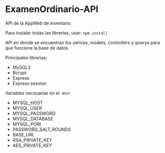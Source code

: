 # ExamenOrdinario-API
API de la AppWeb de inventario

Para instalar todas las librerias, usar:
`npm install`

API en donde se encuentran los serices, models, controllers y querys para que funcione la base de datos

Principales librerias;
- MySQL2
- Bcrypt
- Express
- Express session

Variables necesarias en el .env
- MYSQL_HOST
- MYSQL_USER
- MYSQL_PASSWORD
- MYSQL_DATABASE
- MYSQL_PORt
- PASSWORD_SALT_ROUNDS
- BASE_URL
- RSA_PRIVATE_KEY
- AES_PRIVATE_KEY